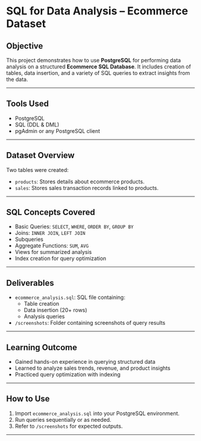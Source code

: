 # SQL for Data Analysis – Ecommerce Dataset

## Objective
This project demonstrates how to use **PostgreSQL** for performing data analysis on a structured **Ecommerce SQL Database**. It includes creation of tables, data insertion, and a variety of SQL queries to extract insights from the data.

---

## Tools Used
- PostgreSQL
- SQL (DDL & DML)
- pgAdmin or any PostgreSQL client

---

## Dataset Overview
Two tables were created:
- `products`: Stores details about ecommerce products.
- `sales`: Stores sales transaction records linked to products.

---

## SQL Concepts Covered
- Basic Queries: `SELECT`, `WHERE`, `ORDER BY`, `GROUP BY`
- Joins: `INNER JOIN`, `LEFT JOIN`
- Subqueries
- Aggregate Functions: `SUM`, `AVG`
- Views for summarized analysis
- Index creation for query optimization

---

## Deliverables
- `ecommerce_analysis.sql`: SQL file containing:
  - Table creation
  - Data insertion (20+ rows)
  - Analysis queries
- `/screenshots`: Folder containing screenshots of query results

---

## Learning Outcome
- Gained hands-on experience in querying structured data
- Learned to analyze sales trends, revenue, and product insights
- Practiced query optimization with indexing

---

##  How to Use
1. Import `ecommerce_analysis.sql` into your PostgreSQL environment.
2. Run queries sequentially or as needed.
3. Refer to `/screenshots` for expected outputs.

---


